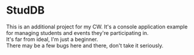 # StudDB
This is an additional project for my CW. It's a console application example for managing students and events they're participating in.  
It's far from ideal, I'm just a beginner.   
There may be a few bugs here and there, don't take it seriously.  
